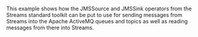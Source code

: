 This example shows how the JMSSource and JMSSink operators from the Streams standard toolkit can be put to use for sending messages from Streams into the Apache ActiveMQ queues and topics as well as reading messages from there into Streams.

